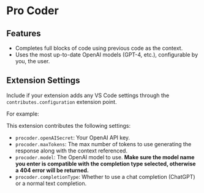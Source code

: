 # Pro Coder

## Features

- Completes full blocks of code using previous code as the context.
- Uses the most up-to-date OpenAI models (GPT-4, etc.), configurable by you, the user.

## Extension Settings

Include if your extension adds any VS Code settings through the `contributes.configuration` extension point.

For example:

This extension contributes the following settings:

- `procoder.openAISecret`: Your OpenAI API key.
- `procoder.maxTokens`: The max number of tokens to use generating the response along with the context referenced.
- `procoder.model`: The OpenAI model to use. **Make sure the model name you enter is compatible with the completion type selected, otherwise a 404 error will be returned.**
- `procoder.completionType`: Whether to use a chat completion (ChatGPT) or a normal text completion.
